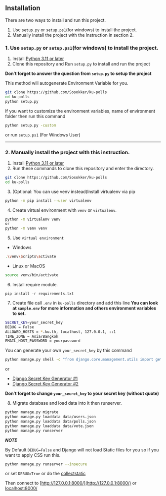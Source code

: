 ## Installation

There are two ways to install and run this project.

1. Use `setup.py` or `setup.ps1`(for windows) to install the project.
2. Manually install the project with the Instruction in section 2.

### 1. Use `setup.py` or `setup.ps1`(for windows) to install the project.
1. Install [Python 3.11 or later](https://www.python.org/downloads/)
2. Clone this repository and Run `setup.py` to install and run the project

**Don't forget to answer the question from `setup.py` to setup the project**

This method will autogenerate Environment Variable for you.
```bash
git clone https://github.com/Sosokker/ku-polls
cd ku-polls
python setup.py
```
If you want to customize the environment variables, name of environment folder then run this command
```bash
python setup.py -custom
```
or run `setup.ps1` (For Windows User)

----

### 2. Manually install the project with this instruction.

1. Install [Python 3.11 or later](https://www.python.org/downloads/)
2. Run these commands to clone this repository and enter the directory.
```bash
git clone https://github.com/Sosokker/ku-polls
cd ku-polls
```

3. (Optional: You can use venv instead)Install virtualenv via pip

```bash
python -m pip install --user virtualenv
```
4. Create virtual environment with `venv` or `virtualenv`.
```bash
python -m virtualenv venv
or
python -m venv venv
```
5. Use `virtual environment`

- Windows
```bash
.\venv\Scripts\activate
```

- Linux or MacOS
```bash
source venv/bin/activate
```
6. Install require module.
```
pip install -r requirements.txt
```

7. Create file call `.env` in `ku-polls` directory and add this line
**You can look at `sample.env` for more information and others environment variables to set.**
```bash
SECRET_KEY=your_secret_key
DEBUG = False
ALLOWED_HOSTS = *.ku.th, localhost, 127.0.0.1, ::1
TIME_ZONE = Asia/Bangkok
EMAIL_HOST_PASSWORD = yourpassword
```

You can generate your own `your_secret_key` by this command
```bash
python manage.py shell -c "from django.core.management.utils import get_random_secret_key; print(get_random_secret_key())"
```
or 
- [Django Secret Key Generator #1](https://djecrety.ir/)
- [Django Secret Key Generator #2](https://miniwebtool.com/django-secret-key-generator/)

**Don't forget to change `your_secret_key` to your secret key (without quote)**

8. Migrate database and load data into it then runserver.
```bash
python manage.py migrate
python manage.py loaddata data/users.json
python manage.py loaddata data/polls.json
python manage.py loaddata data/vote.json
python manage.py runserver
```

***NOTE***

By Default `DEBUG=False` and Django will not load Static files for you so if you want to apply CSS run this.
```bash
python manage.py runserver --insecure
```
or set `DEBUG=True`
or do the [collectstatic](https://docs.djangoproject.com/en/4.2/ref/contrib/staticfiles/)

Then connect to [http://127.0.0.1:8000/](http://127.0.0.1:8000/) or [localhost:8000/](localhost:8000/)
